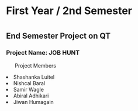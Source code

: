 <h1> First Year / 2nd Semester <h1>
<h2> End Semester Project on QT </h2>
 <h3> Project Name: JOB HUNT </h3>
 <ul>Project Members </ul>
  <lI>Shashanka Luitel</li>
  <lI>Nishcal Baral</li>
  <lI>Samir Wagle</li>
  <lI>Abiral Adhikari</li>
  <lI>Jiwan Humagain</li>
 
